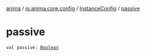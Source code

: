 [anima](../../index.md) / [io.anima.core.config](../index.md) / [InstanceConfig](index.md) / [passive](./passive.md)

# passive

`val passive: `[`Boolean`](https://kotlinlang.org/api/latest/jvm/stdlib/kotlin/-boolean/index.html)